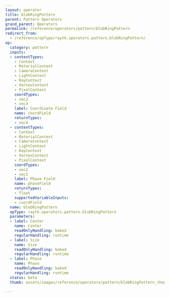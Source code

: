 ```yaml
---
layout: operator
title: blobRingPattern
parent: Pattern Operators
grand_parent: Operators
permalink: /reference/operators/pattern/blobRingPattern
redirect_from:
  - /reference/opType/raytk.operators.pattern.blobRingPattern/
op:
  category: pattern
  inputs:
  - contextTypes:
    - Context
    - MaterialContext
    - CameraContext
    - LightContext
    - RayContext
    - VertexContext
    - PixelContext
    coordTypes:
    - vec2
    - vec3
    label: Coordinate Field
    name: coordField
    returnTypes:
    - vec4
  - contextTypes:
    - Context
    - MaterialContext
    - CameraContext
    - LightContext
    - RayContext
    - VertexContext
    - PixelContext
    coordTypes:
    - vec2
    - vec3
    label: Phase Field
    name: phaseField
    returnTypes:
    - float
    supportedVariableInputs:
    - coordField
  name: blobRingPattern
  opType: raytk.operators.pattern.blobRingPattern
  parameters:
  - label: Center
    name: Center
    readOnlyHandling: baked
    regularHandling: runtime
  - label: Size
    name: Size
    readOnlyHandling: baked
    regularHandling: runtime
  - label: Phase
    name: Phase
    readOnlyHandling: baked
    regularHandling: runtime
  status: beta
  thumb: assets/images/reference/operators/pattern/blobRingPattern_thumb.png

---
```

